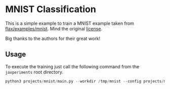 # MNIST Classification

This is a simple example to train a MNIST example taken from [flax/examples/mnist](https://github.com/google/flax/tree/main/examples/mnist). Mind the original [license](https://github.com/google/flax/blob/main/LICENSE).

Big thanks to the authors for their great work!

## Usage

To execute the training just call the following command from the `jaxperiments` root directory.
```python
python3 projects/mnist/main.py --workdir /tmp/mnist --config projects/mnist/configs/default.py
```